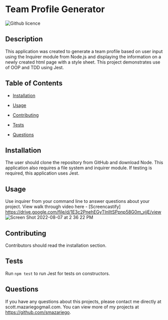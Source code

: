 # Team Profile Generator 
![Github licence](http://img.shields.io/badge/license-MIT-blue.svg)

## Description 
This application was created to generate a team profile based on user input using the Inquirer module from Node.js and displaying the information on a newly created html page with a style sheet. This project demonstrates use of OOP and TDD using Jest. 
 
## Table of Contents
* [Installation](#installation)
* [Usage](#usage)

* [Contributing](#contributing)
* [Tests](#tests)
* [Questions](#questions)

## Installation 
The user should clone the repository from GitHub and download Node. This application also requires a file system and inquirer module. If testing is required, this application uses Jest. 

## Usage 
Use inquirer from your command line to answer questions about your project.
View walk through video here - [Screencastify]<br> https://drive.google.com/file/d/1E3c2PnehEGyTInlltSPpnp58G0m_vjjE/view
![Screen Shot 2022-08-07 at 2 36 22 PM](https://user-images.githubusercontent.com/102334091/183305979-3a96bf8a-fcba-4b2d-a7b9-f1f73c526fad.png)


## Contributing 
Contributors should read the installation section. 

## Tests
Run `npm test` to run Jest for tests on constructors. 

## Questions
If you have any questions about this projects, please contact me directly at scott.mazariegogmail.com. You can view more of my projects at https://github.com/smazariego. 
